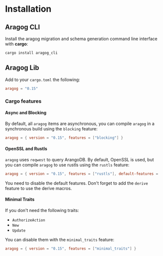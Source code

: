 # Installation

## Aragog CLI

Install the aragog migration and schema generation command line interface with **cargo**:

`cargo install aragog_cli`

## Aragog Lib

Add to your `cargo.toml` the following:
````toml
aragog = "0.15"
````

### Cargo features

#### Async and Blocking

By default, all `aragog` items are asynchronous, you can compile `aragog` in a synchronous build using the `blocking` feature:
```toml
aragog = { version = "0.15", features = ["blocking"] }
```

#### OpenSSL and Rustls

`aragog` uses `reqwest` to query ArangoDB. By default, OpenSSL is used, but you can compile `aragog` to use rustls using the `rustls` feature:
```toml
aragog = { version = "0.15", features = ["rustls"], default-features = false }
```

You need to disable the default features. Don't forget to add the `derive` feature to use the derive macros.

#### Minimal Traits

If you don't need the following traits:
* `AuthorizeAction`
* `New`
* `Update`

You can disable them with the `minimal_traits` feature:

```toml
aragog = { version = "0.15", features = ["minimal_traits"] }
```

[actix]: https://actix.rs/ "Actix Homepage"
[argonautica]: https://github.com/bcmyers/argonautica
[paperclip]: https://github.com/wafflespeanut/paperclip "Paperclip Github"
